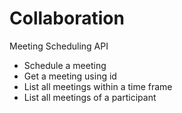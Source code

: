 # Collaboration
Meeting Scheduling API

-	Schedule a meeting
-	Get a meeting using id
-	List all meetings within a time frame
-	List all meetings of a participant

